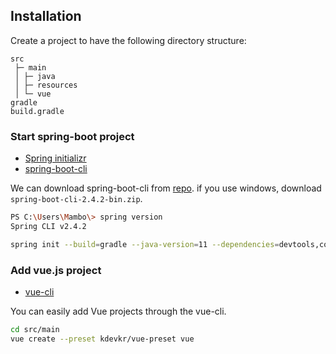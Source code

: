 ## Installation

Create a project to have the following directory structure:
```
src
 ├─ main
 │ ├─ java
 │ ├─ resources
 │ └─ vue
gradle
build.gradle
```

### Start spring-boot project

- [Spring initializr](https://start.spring.io/)
- [spring-boot-cli](https://docs.spring.io/spring-boot/docs/current/reference/html/spring-boot-cli.html)

We can download spring-boot-cli from [repo](https://repo.spring.io/release/org/springframework/boot/spring-boot-cli/2.4.2/).
if you use windows, download `spring-boot-cli-2.4.2-bin.zip`.

```sh
PS C:\Users\Mambo\> spring version
Spring CLI v2.4.2

spring init --build=gradle --java-version=11 --dependencies=devtools,configuration-processor,lombok,web,session,freemarker,security,jdbc,data-jdbc,h2,validation,mail,quartz,cache,actuator --packaging=jar app.zip
```

### Add vue.js project

- [vue-cli](https://cli.vuejs.org/)

You can easily add Vue projects through the vue-cli.
```sh
cd src/main
vue create --preset kdevkr/vue-preset vue
```